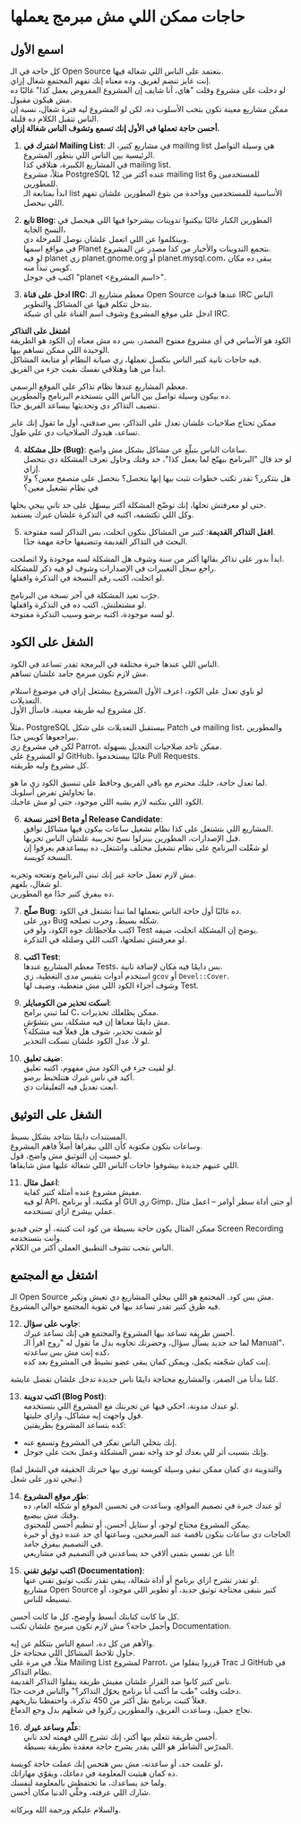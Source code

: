 # حاجات ممكن اللي مش مبرمج يعملها

## اسمع الأول

كل حاجة في الـ Open Source بتعتمد على الناس اللي شغالة فيها.  
إنت عايز تنضم لفريق، وده معناه إنك تفهم المجتمع شغال إزاي.  
لو دخلت على مشروع وقلت "هاي، أنا شايف إن المشروع المفروض يعمل كذا" غالبًا ده مش هيكون مقبول.  
ممكن مشاريع معينة تكون بتحب الأسلوب ده، لكن لو المشروع ليه فترة شغال، نسبة إن الناس تتقبل الكلام ده قليلة.  
**أحسن حاجة تعملها في الأول إنك تسمع وتشوف الناس شغالة إزاي.**

1. **اشترك في Mailing List**: في مشاريع كتير، الـ mailing list هي وسيلة التواصل الرئيسية بين الناس اللي بتطور المشروع.  
   في المشاريع الكبيرة، هتلاقي كذا mailing list.  
   مثلاً، مشروع PostgreSQL عنده أكتر من 12 mailing list للمستخدمين و6 للمطورين.  
   ابدأ بمتابعة الـ list الأساسية للمستخدمين وواحدة من بتوع المطورين علشان تفهم اللي بيحصل.

2. **تابع Blog**: المطورين الكبار غالبًا بيكتبوا تدوينات بيشرحوا فيها اللي هيحصل في النسخ الجاية،  
   وبيتكلموا عن اللي اتعمل علشان نوصل للمرحلة دي.  
   في مواقع اسمها Planet بتجمع التدوينات والأخبار من كذا مصدر عن المشروع.  
   لو فيه planet زي planet.gnome.org أو planet.mysql.com، يبقى ده مكان كويس تبدأ منه.  
   اكتب في جوجل "planet <اسم المشروع>".

3. **ادخل على قناة IRC**: معظم مشاريع الـ Open Source عندها قنوات IRC الناس بتدخل تتكلم فيها عن المشاكل والتطوير.  
   ادخل على موقع المشروع وشوف اسم القناة على أي شبكة IRC.

**اشتغل على التذاكر**  
الكود هو الأساس في أي مشروع مفتوح المصدر، بس ده مش معناه إن الكود هو الطريقة الوحيدة اللي ممكن تساهم بيها.  
فيه حاجات تانية كتير الناس بتكسل تعملها، زي صيانة النظام أو متابعة المشاكل.  
ابدأ من هنا وهتلاقي نفسك بقيت جزء من الفريق.

معظم المشاريع عندها نظام تذاكر على الموقع الرسمي.  
ده بيكون وسيلة تواصل بين الناس اللي بتستخدم البرنامج والمطورين.  
تنضيف التذاكر دي وتحديثها بيساعد الفريق جدًا.

ممكن تحتاج صلاحيات علشان تعدل على التذاكر، بس صدقني، أول ما تقول إنك عايز تساعد، هيدوك الصلاحيات دي على طول.

4. **حلل مشكلة (Bug)**: ساعات الناس بتبلّغ عن مشاكل بشكل مش واضح.  
   لو حد قال "البرنامج بيهنّج لما بعمل كذا"، خد وقتك وحاول تعرف المشكلة دي بتحصل إزاي.  
   هل بتتكرر؟ تقدر تكتب خطوات تثبت بيها إنها بتحصل؟ بتحصل على متصفح معين؟ ولا في نظام تشغيل معين؟

حتى لو معرفتش تحلها، إنك توضّح المشكلة أكتر بيسهّل على حد تاني ييجي يحلها.  
وكل اللي تكتشفه، اكتبه في التذكرة علشان غيرك يستفيد.

5. **اقفل التذاكر القديمة**: كتير من المشاكل بتكون اتحلت، بس التذاكر لسه مفتوحة.  
   البحث في التذاكر القديمة وتنضيفها حاجة مهمة جدًا.

ابدأ بدور على تذاكر بقالها أكتر من سنة وشوف هل المشكلة لسه موجودة ولا اتصلحت.  
راجع سجل التغييرات في الإصدارات وشوف لو فيه ذكر للمشكلة.  
لو اتحلت، اكتب رقم النسخة في التذكرة واقفلها.

جرّب تعيد المشكلة في آخر نسخة من البرنامج.  
لو مشتغلتش، اكتب ده في التذكرة واقفلها.  
لو لسه موجودة، اكتبه برضو وسيب التذكرة مفتوحة.

## الشغل على الكود

الناس اللي عندها خبرة مختلفة في البرمجة تقدر تساعد في الكود.  
مش لازم تكون مبرمج جامد علشان تساهم.

لو ناوي تعدل على الكود، اعرف الأول المشروع بيشتغل إزاي في موضوع استلام التعديلات.  
كل مشروع ليه طريقة معينة، فاسأل الأول.

مثلاً، PostgreSQL بيستقبل التعديلات على شكل Patch في mailing list، والمطورين بيراجعوها كويس جدًا.  
لكن في مشروع زي Parrot، ممكن تاخد صلاحيات التعديل بسهولة.  
لو المشروع على GitHub، غالبًا بيستخدموا Pull Requests.  
كل مشروع وليه طريقته.

لما تعدل حاجة، خليك محترم مع باقي الفريق وحافظ على تنسيق الكود زي ما هو.  
ما تحاولش تفرض أسلوبك.  
الكود اللي بتكتبه لازم يشبه اللي موجود، حتى لو مش عاجبك.

6. **اختبر نسخة Beta أو Release Candidate**:  
   المشاريع اللي بتشتغل على كذا نظام تشغيل ساعات بيكون فيها مشاكل توافق.  
   قبل الإصدارات، المطورين بينزلوا نسخ تجريبية علشان الناس تجربها.  
   لو شغّلت البرنامج على نظام تشغيل مختلف واشتغل، ده بيساعدهم يعرفوا إن النسخة كويسة.

مش لازم تعمل حاجة غير إنك تبني البرنامج وتفتحه وتجربه.  
لو شغال، بلغهم.  
ده بيفرق كتير جدًا مع المطورين.

7. **صلّح Bug**: ده غالبًا أول حاجة الناس بتعملها لما تبدأ تشتغل في الكود.  
   دور على Bug شكله بسيط، وجرب تصلحه.  
   اكتب ملاحظاتك جوه الكود، ولو في Test يوضح إن المشكلة اتحلت، ضيفه.  
   لو معرفتش تصلحها، اكتب اللي وصلتله في التذكرة.

8. **اكتب Test**:  
   معظم المشاريع عندها Tests، بس دايمًا فيه مكان لإضافة تانية.  
   استخدم أدوات بتقيس مدى التغطية، زي `gcov` أو `Devel::Cover`.  
   وشوف أجزاء الكود اللي مش متغطية، وضيف لها Test.

9. **اسكت تحذير من الكومبايلر**:  
   لما تبني برامج C، ممكن يطلعلك تحذيرات.  
   مش دايمًا معناها إن فيه مشكلة، بس بتشوّش.  
   لو شفت تحذير، شوف هل فعلاً فيه مشكلة؟  
   لو لأ، عدل الكود علشان تسكت التحذير.

10. **ضيف تعليق**:  
    لو لقيت جزء في الكود مش مفهوم، اكتبه تعليق.  
    أكيد في ناس غيرك هتتلخبط برضو.  
    ابعت تعديل فيه التعليقات دي.

## الشغل على التوثيق

المستندات دايمًا بتتاخد بشكل بسيط.  
وساعات بتكون مكتوبة كأن اللي بيقراها أصلاً فاهم المشروع.  
لو حسيت إن التوثيق مش واضح، قول.  
اللي عنيهم جديدة بيشوفوا حاجات الناس اللي شغالة عليها مش شايفاها.

11. **اعمل مثال**:  
    مفيش مشروع عنده أمثلة كتير كفاية.  
    لو فيه API، أو مكتبة، أو برنامج GUI زي Gimp، أو حتى أداة سطر أوامر – اعمل مثال عملي بيشرح ازاي تستخدمه.

ممكن المثال يكون حاجة بسيطة من كود انت كتبته، أو حتى فيديو Screen Recording وانت بتستخدمه.  
الناس بتحب تشوف التطبيق العملي أكتر من الكلام.

## اشتغل مع المجتمع

الـ Open Source مش بس كود. المجتمع هو اللي بيخلي المشاريع دي تعيش وتكبر.  
فيه طرق كتير تقدر تساعد بيها في تقوية المجتمع حوالي المشروع.

12. **جاوب على سؤال**:  
    أحسن طريقة تساعد بيها المشروع والمجتمع هي إنك تساعد غيرك.  
    لما حد جديد يسأل سؤال، وحضرتك تجاوبه بدل ما تقول له "روح اقرأ الـ Manual"، كده إنت مش بس ساعدته،  
    إنت كمان شجّعته يكمل، ويمكن كمان يبقى عضو نشيط في المشروع بعد كده.

كلنا بدأنا من الصفر، والمشاريع محتاجة دايمًا ناس جديدة تدخل علشان تفضل عايشة.

13. **اكتب تدوينة (Blog Post)**:  
    لو عندك مدونة، احكي فيها عن تجربتك مع المشروع اللي بتستخدمه.  
    قول واجهت إيه مشاكل، وازاي حليتها.  
    كده بتساعد المشروع بطريقتين:

- إنك بتخلي الناس تفكر في المشروع وتسمع عنه.
- وإنك بتسيب أثر للي بعدك لو حد واجه نفس المشكلة وعمل بحث على جوجل.

(والتدوينة دي كمان ممكن تبقى وسيلة كويسة توري بيها خبرتك الحقيقة في الشغل لما تيجي تدور على شغل.)

14. **طوّر موقع المشروع**:  
    لو عندك خبرة في تصميم المواقع، وساعدت في تحسين الموقع أو شكله العام، ده وقتك مش بيضيع.  
    يمكن المشروع محتاج لوجو، أو ستايل أحسن، أو تنظيم أحسن للمحتوى.  
    الحاجات دي ساعات بتكون ناقصة عند المبرمجين، وساعتها أي حد عنده ذوق أو خبرة في التصميم بيفرق جامد.  
    أنا عن نفسي بتمنى ألاقي حد يساعدني في التصميم في مشاريعي!

15. **اكتب توثيق تقني (Documentation)**:  
    لو تقدر تشرح ازاي برنامج أو أداة شغالة، يبقى تقدر تكتب توثيق تقني عنها.  
    مشاريع Open Source كتير بتبقى محتاجة توثيق جديد، أو تطوير اللي موجود، أو تبسيطه للناس.

كل ما كانت كتابتك أبسط وأوضح، كل ما كانت أحسن.  
وأجمل حاجة؟ مش لازم تكون مبرمج علشان تكتب Documentation.

والأهم من كل ده، اسمع الناس بتتكلم عن إيه.  
حاول تلاحظ المشاكل اللي محتاجة حل.  
مثلاً، في مرة على Mailing List لمشروع Parrot، قرروا ينقلوا من Trac لـ GitHub في نظام التذاكر.  
ناس كتير كانوا ضد القرار علشان مفيش طريقة ينقلوا التذاكر القديمة.  
دخلت وقلت "طب ما أكتب أنا برنامج يحوّل التذاكر؟" والناس فرحت جدًا.  
فعلاً كتبت برنامج نقل أكتر من 450 تذكرة، واحتفظنا بتاريخهم.  
نجاح جميل، وساعدت الفريق، والمطورين ركزوا في شغلهم بدل وجع الدماغ.

16. **علّم وساعد غيرك**:  
    أحسن طريقة تتعلم بيها أكتر، إنك تشرح اللي فهمته لحد تاني.  
    المدرّس الشاطر هو اللي يقدر يشرح حاجة معقدة بطريقة بسيطة.

لو علمت حد، أو ساعدته، مش بس هتحس إنك عملت حاجة كويسة،  
ده كمان هيثبت المعلومة في دماغك، ويقوّي مهاراتك.  
ولما حد يساعدك، ما تحتفظش بالمعلومة لنفسك.  
شارك اللي عرفته، وخلّي الدنيا مكان أحسن.

والسلام عليكم ورحمة الله وبركاته.
